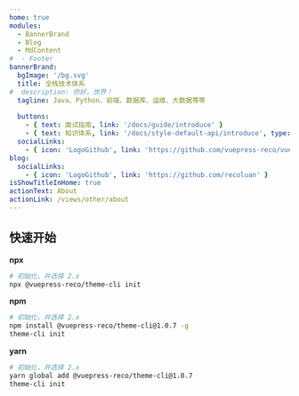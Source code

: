 ```yaml
---
home: true
modules:
  - BannerBrand
  - Blog
  - MdContent
#  - Footer
bannerBrand:
  bgImage: '/bg.svg'
  title: 全栈技术体系
#  description: 你好，世界！
  tagline: Java、Python、前端、数据库、运维、大数据等等
  
  buttons:
    - { text: 面试指南, link: '/docs/guide/introduce' }
    - { text: 知识体系, link: '/docs/style-default-api/introduce', type: 'plain' }
  socialLinks:
    - { icon: 'LogoGithub', link: 'https://github.com/vuepress-reco/vuepress-theme-reco' }
blog:
  socialLinks:
    - { icon: 'LogoGithub', link: 'https://github.com/recoluan' }
isShowTitleInHome: true
actionText: About
actionLink: /views/other/about
---
```


## 快速开始

**npx**

```bash
# 初始化，并选择 2.x
npx @vuepress-reco/theme-cli init
```

**npm**

```bash
# 初始化，并选择 2.x
npm install @vuepress-reco/theme-cli@1.0.7 -g
theme-cli init
```

**yarn**

```bash
# 初始化，并选择 2.x
yarn global add @vuepress-reco/theme-cli@1.0.7
theme-cli init
```
